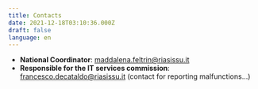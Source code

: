 ```yaml
---
title: Contacts
date: 2021-12-18T03:10:36.000Z
draft: false
language: en
---
```


- **National Coordinator**: maddalena.feltrin@riasissu.it
- **Responsible for the IT services commission**: francesco.decataldo@riasissu.it (contact for reporting malfunctions...)